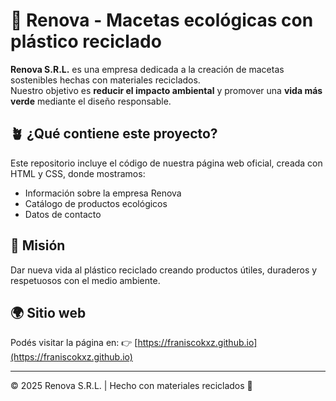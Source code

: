 # 🌱 Renova - Macetas ecológicas con plástico reciclado

**Renova S.R.L.** es una empresa dedicada a la creación de macetas sostenibles hechas con materiales reciclados.  
Nuestro objetivo es **reducir el impacto ambiental** y promover una **vida más verde** mediante el diseño responsable.

## 🪴 ¿Qué contiene este proyecto?
Este repositorio incluye el código de nuestra página web oficial, creada con HTML y CSS, donde mostramos:
- Información sobre la empresa Renova  
- Catálogo de productos ecológicos  
- Datos de contacto  

## 💚 Misión
Dar nueva vida al plástico reciclado creando productos útiles, duraderos y respetuosos con el medio ambiente.

## 🌍 Sitio web
Podés visitar la página en:
👉 [https://franiscokxz.github.io](https://franiscokxz.github.io)

---

© 2025 Renova S.R.L. | Hecho con materiales reciclados 🌿

